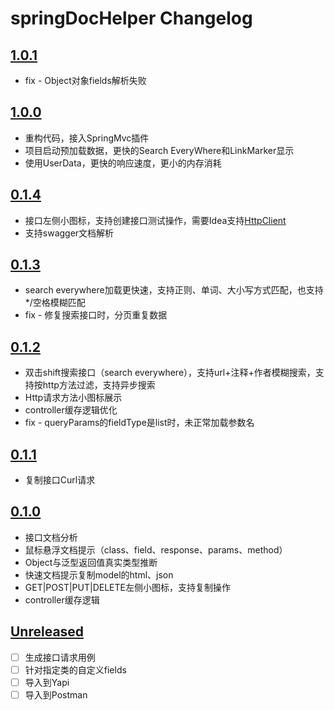 <!-- Keep a Changelog guide -> https://keepachangelog.com -->

# springDocHelper Changelog

## [1.0.1]
- fix - Object对象fields解析失败

## [1.0.0]
- 重构代码，接入SpringMvc插件
- 项目启动预加载数据，更快的Search EveryWhere和LinkMarker显示
- 使用UserData，更快的响应速度，更小的内存消耗

## [0.1.4]
- 接口左侧小图标，支持创建接口测试操作，需要Idea支持[HttpClient](https://www.jetbrains.com/help/idea/2023.3/http-client-in-product-code-editor.html)
- 支持swagger文档解析

## [0.1.3]
- search everywhere加载更快速，支持正则、单词、大小写方式匹配，也支持*/空格模糊匹配
- fix - 修复搜索接口时，分页重复数据

## [0.1.2]
- 双击shift搜索接口（search everywhere），支持url+注释+作者模糊搜索，支持按http方法过滤，支持异步搜索
- Http请求方法小图标展示
- controller缓存逻辑优化
- fix - queryParams的fieldType是list时，未正常加载参数名

## [0.1.1]
- 复制接口Curl请求

## [0.1.0]
- 接口文档分析
- 鼠标悬浮文档提示（class、field、response、params、method）
- Object与泛型返回值真实类型推断
- 快速文档提示复制model的html、json
- GET|POST|PUT|DELETE左侧小图标，支持复制操作
- controller缓存逻辑

## [Unreleased]
- [ ] 生成接口请求用例
- [ ] 针对指定类的自定义fields
- [ ] 导入到Yapi
- [ ] 导入到Postman

[Unreleased]: https://github.com/OptimisticGeek/spring-doc-helper/compare/v0.1.2...HEAD
[0.1.0]: https://github.com/OptimisticGeek/spring-doc-helper/releases/tag/v0.1.0
[0.1.1]: https://github.com/OptimisticGeek/spring-doc-helper/releases/tag/v0.1.1
[0.1.2]: https://github.com/OptimisticGeek/spring-doc-helper/releases/tag/v0.1.2
[0.1.3]: https://github.com/OptimisticGeek/spring-doc-helper/releases/tag/v0.1.3
[0.1.4]: https://github.com/OptimisticGeek/spring-doc-helper/releases/tag/v0.1.4
[1.0.0]: https://github.com/OptimisticGeek/spring-doc-helper/releases/tag/v1.0.0
[1.0.1]: https://github.com/OptimisticGeek/spring-doc-helper/releases/tag/v1.0.1
